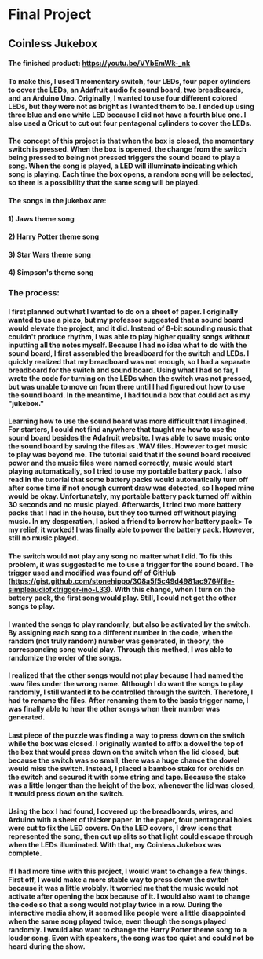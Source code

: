 # Final Project

## Coinless Jukebox

#### The finished product: https://youtu.be/VYbEmWk-_nk

#### To make this, I used 1 momentary switch, four LEDs, four paper cylinders to cover the LEDs, an Adafruit audio fx sound board, two breadboards, and an Arduino Uno. Originally, I wanted to use four different colored LEDs, but they were not as bright as I wanted them to be. I ended up using three blue and one white LED because I did not have a fourth blue one. I also used a Cricut to cut out four pentagonal cylinders to cover the LEDs.

#### The concept of this project is that when the box is closed, the momentary switch is pressed. When the box is opened, the change from the switch being pressed to being not pressed triggers the sound board to play a song. When the song is played, a LED will illuminate indicating which song is playing. Each time the box opens, a random song will be selected, so there is a possibility that the same song will be played.

#### The songs in the jukebox are:
#### 1) Jaws theme song
#### 2) Harry Potter theme song
#### 3) Star Wars theme song
#### 4) Simpson's theme song

### The process:

#### I first planned out what I wanted to do on a sheet of paper. I originally wanted to use a piezo, but my professor suggested that a sound board would elevate the project, and it did. Instead of 8-bit sounding music that couldn't produce rhythm, I was able to play higher quality songs without inputting all the notes myself. Because I had no idea what to do with the sound board, I first assembled the breadboard for the switch and LEDs. I quickly realized that my breadboard was not enough, so I had a separate breadboard for the switch and sound board. Using what I had so far, I wrote the code for turning on the LEDs when the switch was not pressed, but was unable to move on from there until I had figured out how to use the sound board. In the meantime, I had found a box that could act as my "jukebox."

#### Learning how to use the sound board was more difficult that I imagined. For starters, I could not find anywhere that taught me how to use the sound board besides the Adafruit website. I was able to save music onto the sound board by saving the files as .WAV files. However to get music to play was beyond me. The tutorial said that if the sound board received power and the music files were named correctly, music would start playing automatically, so I tried to use my portable battery pack. I also read in the tutorial that some battery packs would automatically turn off after some time if not enough current draw was detected, so I hoped mine would be okay. Unfortunately, my portable battery pack turned off within 30 seconds and no music played. Afterwards, I tried two more battery packs that I had in the house, but they too turned off without playing music. In my desperation, I asked a friend to borrow her battery pack> To my relief, it worked! I was finally able to power the battery pack. However, still no music played.


#### The switch would not play any song no matter what I did. To fix this problem, it was suggested to me to use a trigger for the sound board. The trigger used and modified was found off of GitHub (https://gist.github.com/stonehippo/308a5f5c49d4981ac976#file-simpleaudiofxtrigger-ino-L33). With this change, when I turn on the battery pack, the first song would play. Still, I could not get the other songs to play.

#### I wanted the songs to play randomly, but also be activated by the switch. By assigning each song to a different number in the code, when the random (not truly random) number was generated, in theory, the corresponding song would play. Through this method, I was able to randomize the order of the songs.

#### I realized that the other songs would not play because I had named the .wav files under the wrong name. Although I do want the songs to play randomly, I still wanted it to be controlled through the switch. Therefore, I had to rename the files. After renaming them to the basic trigger name, I was finally able to hear the other songs when their number was generated.

#### Last piece of the puzzle was finding a way to press down on the switch while the box was closed. I originally wanted to affix a dowel the top of the box that would press down on the switch when the lid closed, but because the switch was so small, there was a huge chance the dowel would miss the switch. Instead, I placed a bamboo stake for orchids on the switch and secured it with some string and tape. Because the stake was a little longer than the height of the box, whenever the lid was closed, it would press down on the switch.

#### Using the box I had found, I covered up the breadboards, wires, and Arduino with a sheet of thicker paper. In the paper, four pentagonal holes were cut to fix the LED covers. On the LED covers, I drew icons that represented the song, then cut up slits so that light could escape through when the LEDs illuminated. With that, my Coinless Jukebox was complete.

#### If I had more time with this project, I would want to change a few things. First off, I would make a more stable way to press down the switch because it was a little wobbly. It worried me that the music would not activate after opening the box because of it. I would also want to change the code so that a song would not play twice in a row. During the interactive media show, it seemed like people were a little disappointed when the same song played twice, even though the songs played randomly. I would also want to change the Harry Potter theme song to a louder song. Even with speakers, the song was too quiet and could not be heard during the show.
